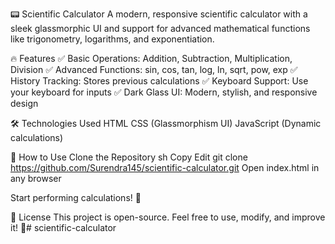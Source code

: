 📟 Scientific Calculator
A modern, responsive scientific calculator with a sleek glassmorphic UI and support for advanced mathematical functions like trigonometry, logarithms, and exponentiation.

🔥 Features
✅ Basic Operations: Addition, Subtraction, Multiplication, Division
✅ Advanced Functions: sin, cos, tan, log, ln, sqrt, pow, exp
✅ History Tracking: Stores previous calculations
✅ Keyboard Support: Use your keyboard for inputs
✅ Dark Glass UI: Modern, stylish, and responsive design

🛠️ Technologies Used
HTML
CSS (Glassmorphism UI)
JavaScript (Dynamic calculations)

🚀 How to Use
Clone the Repository
sh
Copy
Edit
git clone https://github.com/Surendra145/scientific-calculator.git
Open index.html in any browser

Start performing calculations! 🎯

📜 License
This project is open-source. Feel free to use, modify, and improve it! 🚀# scientific-calculator
